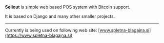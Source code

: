 **Sellout** is simple web based POS system with Bitcoin support.

It is based on Django and many other smaller projects.

---

Currently is being used on following web site:
[www.spletna-blagajna.si](https://www.spletna-blagajna.si)
